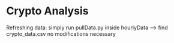 # Crypto Analysis

Refreshing data:
simply run pullData.py
inside hourlyData --> find crypto_data.csv
no modifications necessary